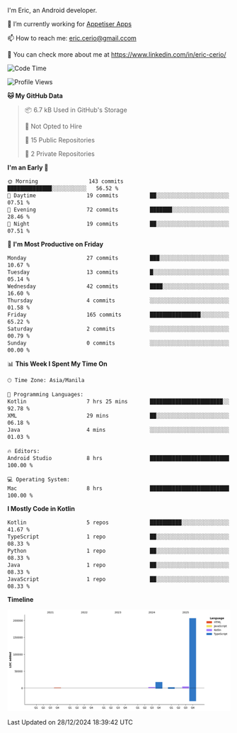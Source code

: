 
I'm Eric, an Android developer.

🔭 I’m currently working for [Appetiser Apps](http://appetiser.com.au)

📫 How to reach me: eric.cerio@gmail.ccom

👀 You can check more about me at https://www.linkedin.com/in/eric-cerio/

<!--START_SECTION:waka-->
![Code Time](http://img.shields.io/badge/Code%20Time-697%20hrs%2012%20mins-blue)

![Profile Views](http://img.shields.io/badge/Profile%20Views-1-blue)

**🐱 My GitHub Data** 

> 📦 6.7 kB Used in GitHub's Storage 
 > 
> 🚫 Not Opted to Hire
 > 
> 📜 15 Public Repositories 
 > 
> 🔑 2 Private Repositories 
 > 
**I'm an Early 🐤** 

```text
🌞 Morning                143 commits         ██████████████░░░░░░░░░░░   56.52 % 
🌆 Daytime                19 commits          ██░░░░░░░░░░░░░░░░░░░░░░░   07.51 % 
🌃 Evening                72 commits          ███████░░░░░░░░░░░░░░░░░░   28.46 % 
🌙 Night                  19 commits          ██░░░░░░░░░░░░░░░░░░░░░░░   07.51 % 
```
📅 **I'm Most Productive on Friday** 

```text
Monday                   27 commits          ███░░░░░░░░░░░░░░░░░░░░░░   10.67 % 
Tuesday                  13 commits          █░░░░░░░░░░░░░░░░░░░░░░░░   05.14 % 
Wednesday                42 commits          ████░░░░░░░░░░░░░░░░░░░░░   16.60 % 
Thursday                 4 commits           ░░░░░░░░░░░░░░░░░░░░░░░░░   01.58 % 
Friday                   165 commits         ████████████████░░░░░░░░░   65.22 % 
Saturday                 2 commits           ░░░░░░░░░░░░░░░░░░░░░░░░░   00.79 % 
Sunday                   0 commits           ░░░░░░░░░░░░░░░░░░░░░░░░░   00.00 % 
```


📊 **This Week I Spent My Time On** 

```text
🕑︎ Time Zone: Asia/Manila

💬 Programming Languages: 
Kotlin                   7 hrs 25 mins       ███████████████████████░░   92.78 % 
XML                      29 mins             ██░░░░░░░░░░░░░░░░░░░░░░░   06.18 % 
Java                     4 mins              ░░░░░░░░░░░░░░░░░░░░░░░░░   01.03 % 

🔥 Editors: 
Android Studio           8 hrs               █████████████████████████   100.00 % 

💻 Operating System: 
Mac                      8 hrs               █████████████████████████   100.00 % 
```

**I Mostly Code in Kotlin** 

```text
Kotlin                   5 repos             ██████████░░░░░░░░░░░░░░░   41.67 % 
TypeScript               1 repo              ██░░░░░░░░░░░░░░░░░░░░░░░   08.33 % 
Python                   1 repo              ██░░░░░░░░░░░░░░░░░░░░░░░   08.33 % 
Java                     1 repo              ██░░░░░░░░░░░░░░░░░░░░░░░   08.33 % 
JavaScript               1 repo              ██░░░░░░░░░░░░░░░░░░░░░░░   08.33 % 
```



**Timeline**

![Lines of Code chart](https://raw.githubusercontent.com/eric-cerio/eric-cerio/main/assets/bar_graph.png)


 Last Updated on 28/12/2024 18:39:42 UTC
<!--END_SECTION:waka-->
